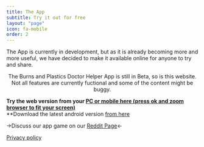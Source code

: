 ```yaml
---
title: The App
subtitle: Try it out for free
layout: "page"
icon: fa-mobile
order: 2
---
```


The App is currently in development, but as it is already becoming more and more useful, we have decided to make it available online for anyone to try and share.

<center><p>The Burns and Plastics Doctor Helper App is still in Beta, so is this website. Not all features are currently fuctional and some of the content might be buggy.</p></center>

**Try the web version from your [PC or mobile here (press ok and zoom browser to fit your screen)](http://Drtabet.github.io/WebApp)**  
**Download the latest android version [from here](https://drive.google.com/open?id=1ncJ7cwmaJF-6_x2mjz_RCXq1Py2heUZW)

->Discuss our app game on our [Reddit Page](https://reddit.com/r/BurnsAndPlasticsApp)<-

[Privacy policy](http://Drtabet.github.io/privacy.html)
